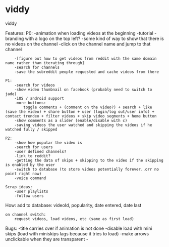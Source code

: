 # viddy
viddy


Features:
	P0:
		-animation when loading videos at the beginning
		-tutorial
		-branding with a logo on the top left?
		-some kind of way to show that there is no videos on the channel
		-click on the channel name and jump to that channel

		-[figure out how to get videos from reddit with the same domain name rather than iterating through]
		-search for channels
		-save the subreddit people requested and cache videos from there
		
	P1:
		-search for videos
		-show video thumbnail on facebook (probably need to switch to jade)
		-iOS / android support
		-more buttons:
			toggle comments + (comment on the video?) + search + like (save the video) + share button + user (login/log out/user info) + contact trendeo + filter videos + skip video segments + home button
		-show comments as a slider (enable/disable with c)
		-saving videos the user watched and skipping the videos if he watched fully / skipped

	P2:
		-show how popular the video is
		-search for users
		-user defined channels?
		-link to reddit?
		-getting the data of skips + skipping to the video if the skipping is enabled by the user
		-switch to database (to store videos potentially forever..orr no point right now)
		-voice command

	Scrap ideas:	
		-user playlists
		-follow users

How:
	add to database:
		videoId, popularity, date entered, date last

	on channel switch:
		request videos, load videos, etc (same as first load)



Bugs:
	-title carries over if animation is not done
	-disable load with mini skips (load with miniskips lags because it tries to load)
	-make arrows unclickable when they are transparent
	-





